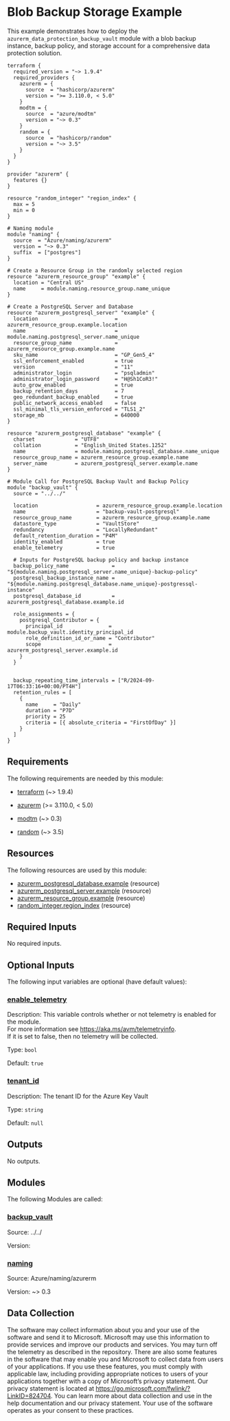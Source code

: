 <!-- BEGIN_TF_DOCS -->
# Blob Backup Storage Example

This example demonstrates how to deploy the `azurerm_data_protection_backup_vault` module with a blob backup instance, backup policy, and storage account for a comprehensive data protection solution.

```hcl
terraform {
  required_version = "~> 1.9.4"
  required_providers {
    azurerm = {
      source  = "hashicorp/azurerm"
      version = ">= 3.110.0, < 5.0"
    }
    modtm = {
      source  = "azure/modtm"
      version = "~> 0.3"
    }
    random = {
      source  = "hashicorp/random"
      version = "~> 3.5"
    }
  }
}

provider "azurerm" {
  features {}
}

resource "random_integer" "region_index" {
  max = 5
  min = 0
}

# Naming module
module "naming" {
  source  = "Azure/naming/azurerm"
  version = "~> 0.3"
  suffix  = ["postgres"]
}

# Create a Resource Group in the randomly selected region
resource "azurerm_resource_group" "example" {
  location = "Central US"
  name     = module.naming.resource_group.name_unique
}

# Create a PostgreSQL Server and Database
resource "azurerm_postgresql_server" "example" {
  location                         = azurerm_resource_group.example.location
  name                             = module.naming.postgresql_server.name_unique
  resource_group_name              = azurerm_resource_group.example.name
  sku_name                         = "GP_Gen5_4"
  ssl_enforcement_enabled          = true
  version                          = "11"
  administrator_login              = "psqladmin"
  administrator_login_password     = "H@Sh1CoR3!"
  auto_grow_enabled                = true
  backup_retention_days            = 7
  geo_redundant_backup_enabled     = true
  public_network_access_enabled    = false
  ssl_minimal_tls_version_enforced = "TLS1_2"
  storage_mb                       = 640000
}

resource "azurerm_postgresql_database" "example" {
  charset             = "UTF8"
  collation           = "English_United States.1252"
  name                = module.naming.postgresql_database.name_unique
  resource_group_name = azurerm_resource_group.example.name
  server_name         = azurerm_postgresql_server.example.name
}

# Module Call for PostgreSQL Backup Vault and Backup Policy
module "backup_vault" {
  source = "../../"

  location                   = azurerm_resource_group.example.location
  name                       = "backup-vault-postgresql"
  resource_group_name        = azurerm_resource_group.example.name
  datastore_type             = "VaultStore"
  redundancy                 = "LocallyRedundant"
  default_retention_duration = "P4M"
  identity_enabled           = true
  enable_telemetry           = true

  # Inputs for PostgreSQL backup policy and backup instance
  backup_policy_name              = "${module.naming.postgresql_server.name_unique}-backup-policy"
  postgresql_backup_instance_name = "${module.naming.postgresql_database.name_unique}-postgressql-instance"
  postgresql_database_id          = azurerm_postgresql_database.example.id

  role_assignments = {
    postgresql_Contributor = {
      principal_id               = module.backup_vault.identity_principal_id
      role_definition_id_or_name = "Contributor"
      scope                      = azurerm_postgresql_server.example.id
    }
  }


  backup_repeating_time_intervals = ["R/2024-09-17T06:33:16+00:00/PT4H"]
  retention_rules = [
    {
      name     = "Daily"
      duration = "P7D"
      priority = 25
      criteria = [{ absolute_criteria = "FirstOfDay" }]
    }
  ]
}
```

<!-- markdownlint-disable MD033 -->
## Requirements

The following requirements are needed by this module:

- <a name="requirement_terraform"></a> [terraform](#requirement\_terraform) (~> 1.9.4)

- <a name="requirement_azurerm"></a> [azurerm](#requirement\_azurerm) (>= 3.110.0, < 5.0)

- <a name="requirement_modtm"></a> [modtm](#requirement\_modtm) (~> 0.3)

- <a name="requirement_random"></a> [random](#requirement\_random) (~> 3.5)

## Resources

The following resources are used by this module:

- [azurerm_postgresql_database.example](https://registry.terraform.io/providers/hashicorp/azurerm/latest/docs/resources/postgresql_database) (resource)
- [azurerm_postgresql_server.example](https://registry.terraform.io/providers/hashicorp/azurerm/latest/docs/resources/postgresql_server) (resource)
- [azurerm_resource_group.example](https://registry.terraform.io/providers/hashicorp/azurerm/latest/docs/resources/resource_group) (resource)
- [random_integer.region_index](https://registry.terraform.io/providers/hashicorp/random/latest/docs/resources/integer) (resource)

<!-- markdownlint-disable MD013 -->
## Required Inputs

No required inputs.

## Optional Inputs

The following input variables are optional (have default values):

### <a name="input_enable_telemetry"></a> [enable\_telemetry](#input\_enable\_telemetry)

Description: This variable controls whether or not telemetry is enabled for the module.  
For more information see <https://aka.ms/avm/telemetryinfo>.  
If it is set to false, then no telemetry will be collected.

Type: `bool`

Default: `true`

### <a name="input_tenant_id"></a> [tenant\_id](#input\_tenant\_id)

Description: The tenant ID for the Azure Key Vault

Type: `string`

Default: `null`

## Outputs

No outputs.

## Modules

The following Modules are called:

### <a name="module_backup_vault"></a> [backup\_vault](#module\_backup\_vault)

Source: ../../

Version:

### <a name="module_naming"></a> [naming](#module\_naming)

Source: Azure/naming/azurerm

Version: ~> 0.3

<!-- markdownlint-disable-next-line MD041 -->
## Data Collection

The software may collect information about you and your use of the software and send it to Microsoft. Microsoft may use this information to provide services and improve our products and services. You may turn off the telemetry as described in the repository. There are also some features in the software that may enable you and Microsoft to collect data from users of your applications. If you use these features, you must comply with applicable law, including providing appropriate notices to users of your applications together with a copy of Microsoft’s privacy statement. Our privacy statement is located at <https://go.microsoft.com/fwlink/?LinkID=824704>. You can learn more about data collection and use in the help documentation and our privacy statement. Your use of the software operates as your consent to these practices.
<!-- END_TF_DOCS -->